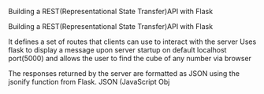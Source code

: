 Building  a REST(Representational  State  Transfer)API  with Flask 


Building  a REST(Representational  State  Transfer)API  with Flask
   
 
It defines  a  set of routes that clients  can use to  interact with the  server
Uses flask  to  display a message upon server startup  on default localhost port(5000)
and  allows the user to find the  cube of any number via browser

  
The responses returned by the server are formatted as JSON using the jsonify function from Flask. JSON (JavaScript Obj
 
   
 
